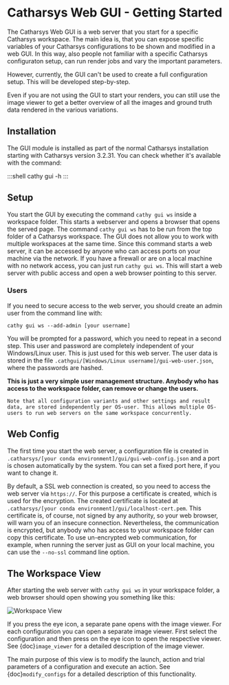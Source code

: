 # Catharsys Web GUI - Getting Started

The Catharsys Web GUI is a web server that you start for a specific Catharsys workspace. The main idea is, that you can expose specific variables of your Catharsys configurations to be shown and modified in a web GUI. In this way, also people not familiar with a specific Catharsys configuraton setup, can run render jobs and vary the important parameters.

However, currently, the GUI can't be used to create a full configuration setup. This will be developed step-by-step.

Even if you are not using the GUI to start your renders, you can still use the image viewer to get a better overview of all the images and ground truth data rendered in the various variations. 


## Installation

The GUI module is installed as part of the normal Catharsys installation starting with Catharsys version 3.2.31. You can check whether it's available with the command:

:::shell
cathy gui -h
:::

## Setup

You start the GUI by executing the command `cathy gui ws` inside a workspace folder. This starts a webserver and opens a browser that opens the served page. The command `cathy gui ws` has to be run from the top folder of a Catharsys workspace. The GUI does not allow you to work with multiple workspaces at the same time. Since this command starts a web server, it can be accessed by anyone who can access ports on your machine via the network. If you have a firewall or are on a local machine with no network access, you can just run `cathy gui ws`. This will start a web server with public access and open a web browser pointing to this server. 

### Users
If you need to secure access to the web server, you should create an admin user from the command line with:

```shell 
cathy gui ws --add-admin [your username]
```

You will be prompted for a password, which you need to repeat in a second step. This user and password are completely independent of your Windows/Linux user. This is just used for this web server. The user data is stored in the file `.cathgui/[Windows/Linux username]/gui-web-user.json`, where the passwords are hashed. 

**This is just a very simple user management structure. Anybody who has access to the workspace folder, can remove or change the users.**

```{important}
Note that all configuration variants and other settings and result data, are stored independently per OS-user. This allows multiple OS-users to run web servers on the same workspace concurrently.
```

## Web Config

The first time you start the web server, a configuration file is created in `.catharsys/[your conda environment]/gui/gui-web-config.json` and a port is chosen automatically by the system. You can set a fixed port here, if you want to change it. 

By default, a SSL web connection is created, so you need to access the web server via `https://`. For this purpose a certificate is created, which is used for the encryption. The created certificate is located at `.catharsys/[your conda environment]/gui/localhost-cert.pem`. This certificate is, of course, not signed by any authority, so your web browser, will warn you of an insecure connection. Nevertheless, the communication is encrypted, but anybody who has access to your workspace folder can copy this certificate. To use un-encrypted web communication, for example, when running the server just as GUI on your local machine, you can use the `--no-ssl` command line option.

## The Workspace View

After starting the web server with `cathy gui ws` in your workspace folder, a web browser should open showing you something like this:

![Workspace View](assets/workspace-view-01-annotated.png)

If you press the eye icon, a separate pane opens with the image viewer. For each configuration you can open a separate image viewer. First select the configuration and then press on the eye icon to open the respective viewer. See {doc}`image_viewer` for a detailed description of the image viewer.

The main purpose of this view is to modify the launch, action and trial parameters of a configuration and execute an action. See {doc}`modify_configs` for a detailed description of this functionality.


